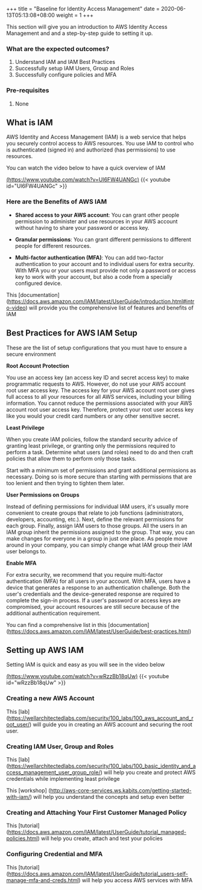 +++
title = "Baseline for Identity Access Management"
date =  2020-06-13T05:13:08+08:00
weight = 1
+++

This section will give you an introduction to AWS Identity Access Management and and a step-by-step guide to setting it up.

### What are the expected outcomes?

1. Understand IAM and IAM Best Practices
2. Successfully setup IAM Users, Group and Roles
3. Successfully configure policies and MFA

### Pre-requisites

1. None

## What is IAM

AWS Identity and Access Management (IAM) is a web service that helps you securely control access to AWS resources. You use IAM to control who is authenticated (signed in) and authorized (has permissions) to use resources.

You can watch the video below to have a quick overview of IAM

[(https://www.youtube.com/watch?v=Ul6FW4UANGc)](https://www.youtube.com/watch?v=Ul6FW4UANGc)
{{< youtube id="Ul6FW4UANGc" >}}


### Here are the Benefits of AWS IAM

* **Shared access to your AWS account**: You can grant other people permission to administer and use resources in your AWS account without having to share your password or access key.

* **Granular permissions**: You can grant different permissions to different people for different resources. 

* **Multi-factor authentication (MFA)**: You can add two-factor authentication to your account and to individual users for extra security. With MFA you or your users must provide not only a password or access key to work with your account, but also a code from a specially configured device.

This [documentation] (https://docs.aws.amazon.com/IAM/latest/UserGuide/introduction.html#intro-video) will provide you the comprehensive list of features and benefits of IAM

## Best Practices for AWS IAM Setup

These are the list of setup configurations that you must have to ensure a secure environment

**Root Account Protection**

You use an access key (an access key ID and secret access key) to make programmatic requests to AWS. However, do not use your AWS account root user access key. The access key for your AWS account root user gives full access to all your resources for all AWS services, including your billing information. You cannot reduce the permissions associated with your AWS account root user access key.
Therefore, protect your root user access key like you would your credit card numbers or any other sensitive secret.

**Least Privilege**

When you create IAM policies, follow the standard security advice of granting least privilege, or granting only the permissions required to perform a task. Determine what users (and roles) need to do and then craft policies that allow them to perform only those tasks.

Start with a minimum set of permissions and grant additional permissions as necessary. Doing so is more secure than starting with permissions that are too lenient and then trying to tighten them later.

**User Permissions on Groups**

Instead of defining permissions for individual IAM users, it's usually more convenient to create groups that relate to job functions (administrators, developers, accounting, etc.). Next, define the relevant permissions for each group. Finally, assign IAM users to those groups. All the users in an IAM group inherit the permissions assigned to the group. That way, you can make changes for everyone in a group in just one place. As people move around in your company, you can simply change what IAM group their IAM user belongs to.

**Enable MFA**

For extra security, we recommend that you require multi-factor authentication (MFA) for all users in your account. With MFA, users have a device that generates a response to an authentication challenge. Both the user's credentials and the device-generated response are required to complete the sign-in process. If a user's password or access keys are compromised, your account resources are still secure because of the additional authentication requirement.

You can find a comprehensive list in this [documentation]
(https://docs.aws.amazon.com/IAM/latest/UserGuide/best-practices.html)

## Setting up AWS IAM

Setting IAM is quick and easy as you will see in the video below

[(https://www.youtube.com/watch?v=wRzzBb18qUw)](https://www.youtube.com/watch?v=wRzzBb18qUw)
{{< youtube id="wRzzBb18qUw" >}}

### Creating a new AWS Account 

This [lab] (https://wellarchitectedlabs.com/security/100_labs/100_aws_account_and_root_user/) will guide you in creating an AWS account and securing the root user.

### Creating IAM User, Group and Roles 

This [lab] (https://wellarchitectedlabs.com/security/100_labs/100_basic_identity_and_access_management_user_group_role/) will help you create and protect AWS credentials while implementing least privilege

This [workshop] (http://aws-core-services.ws.kabits.com/getting-started-with-iam/) will help you understand the concepts and setup even better

### Creating and Attaching Your First Customer Managed Policy 

This [tutorial] (https://docs.aws.amazon.com/IAM/latest/UserGuide/tutorial_managed-policies.html) will help you create, attach and test your policies

### Configuring Credential and MFA 

This [tutorial] (https://docs.aws.amazon.com/IAM/latest/UserGuide/tutorial_users-self-manage-mfa-and-creds.html) will help you access AWS services with MFA
